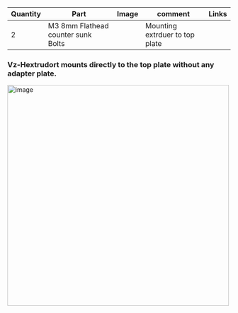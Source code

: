 | Quantity | Part                         | Image             | comment  | Links  |
| ------ | ----                           | -------           | -----    | -----	|
| 2       | M3 8mm Flathead counter sunk Bolts|              | Mounting extrduer to top plate |   |

### Vz-Hextrudort mounts directly to the top plate without any adapter plate.
<img width="500" alt="image" src="https://user-images.githubusercontent.com/37383368/213021635-ee1b2cf6-2f93-47d5-8c81-ca82a6504464.png">






